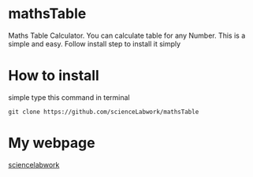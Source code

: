 # mathsTable
Maths Table Calculator. You can calculate table for any Number. This is a simple and easy. Follow install step to install it simply


# How to install

simple type this command in terminal

`git clone https://github.com/scienceLabwork/mathsTable`

# My webpage
[sciencelabwork](http://www.sciencelabwork.cf)
